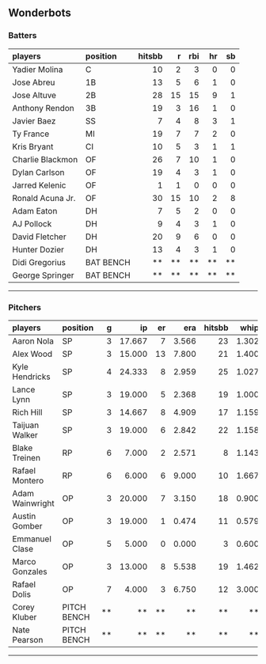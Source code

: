 ## Wonderbots

### Batters

 
|players          |position  | hitsbb|  r| rbi| hr| sb| 
|:----------------|:---------|------:|--:|---:|--:|--:| 
|Yadier Molina    |C         |     10|  2|   3|  0|  0| 
|Jose Abreu       |1B        |     13|  5|   6|  1|  0| 
|Jose Altuve      |2B        |     28| 15|  15|  9|  1| 
|Anthony Rendon   |3B        |     19|  3|  16|  1|  0| 
|Javier Baez      |SS        |      7|  4|   8|  3|  1| 
|Ty France        |MI        |     19|  7|   7|  2|  0| 
|Kris Bryant      |CI        |     10|  5|   3|  1|  1| 
|Charlie Blackmon |OF        |     26|  7|  10|  1|  0| 
|Dylan Carlson    |OF        |     19|  4|   3|  1|  0| 
|Jarred Kelenic   |OF        |      1|  1|   0|  0|  0| 
|Ronald Acuna Jr. |OF        |     30| 15|  10|  2|  8| 
|Adam Eaton       |DH        |      7|  5|   2|  0|  0| 
|AJ Pollock       |DH        |      9|  4|   3|  1|  0| 
|David Fletcher   |DH        |     20|  9|   6|  0|  0| 
|Hunter Dozier    |DH        |     13|  4|   3|  1|  0| 
|Didi Gregorius   |BAT BENCH |     **| **|  **| **| **| 
|George Springer  |BAT BENCH |     **| **|  **| **| **| 

* * *

### Pitchers

 
|players         |position    |  g|     ip| er|   era| hitsbb|  whip| so|  w| sv| 
|:---------------|:-----------|--:|------:|--:|-----:|------:|-----:|--:|--:|--:| 
|Aaron Nola      |SP          |  3| 17.667|  7| 3.566|     23| 1.302| 18|  2|  0| 
|Alex Wood       |SP          |  3| 15.000| 13| 7.800|     21| 1.400| 11|  1|  0| 
|Kyle Hendricks  |SP          |  4| 24.333|  8| 2.959|     25| 1.027| 18|  4|  0| 
|Lance Lynn      |SP          |  3| 19.000|  5| 2.368|     19| 1.000| 23|  1|  0| 
|Rich Hill       |SP          |  3| 14.667|  8| 4.909|     17| 1.159| 13|  1|  0| 
|Taijuan Walker  |SP          |  3| 19.000|  6| 2.842|     22| 1.158| 23|  2|  0| 
|Blake Treinen   |RP          |  6|  7.000|  2| 2.571|      8| 1.143|  8|  0|  1| 
|Rafael Montero  |RP          |  6|  6.000|  6| 9.000|     10| 1.667|  5|  0|  0| 
|Adam Wainwright |OP          |  3| 20.000|  7| 3.150|     18| 0.900| 16|  1|  0| 
|Austin Gomber   |OP          |  3| 19.000|  1| 0.474|     11| 0.579| 15|  3|  0| 
|Emmanuel Clase  |OP          |  5|  5.000|  0| 0.000|      3| 0.600|  8|  0|  2| 
|Marco Gonzales  |OP          |  3| 13.000|  8| 5.538|     19| 1.462| 13|  0|  0| 
|Rafael Dolis    |OP          |  7|  4.000|  3| 6.750|     12| 3.000|  7|  0|  0| 
|Corey Kluber    |PITCH BENCH | **|     **| **|    **|     **|    **| **| **| **| 
|Nate Pearson    |PITCH BENCH | **|     **| **|    **|     **|    **| **| **| **| 


* * *


